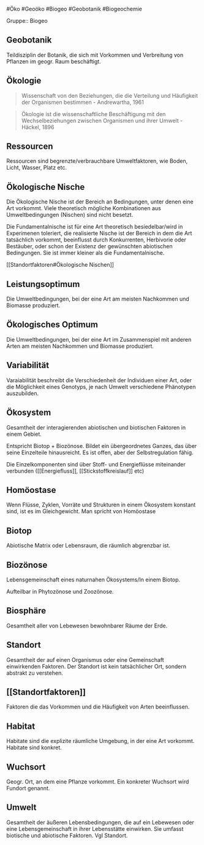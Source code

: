 #Öko #Geoöko #Biogeo #Geobotanik #Biogeochemie

Gruppe:: Biogeo

## Geobotanik

Teildisziplin der Botanik, die sich mit Vorkommen und Verbreitung von Pflanzen im geogr. Raum beschäftigt.

## Ökologie

> Wissenschaft von den Beziehungen, die die Verteilung und Häufigkeit der Organismen bestimmen
\- Andrewartha, 1961

> Ökologie ist die wissenschaftliche Beschäftigung mit den Wechselbeziehungen zwischen Organismen und ihrer Umwelt
 \- Häckel, 1896

## Ressourcen

Ressourcen sind begrenzte/verbrauchbare Umweltfaktoren, wie Boden, Licht, Wasser, Platz etc.

## Ökologische Nische

Die Ökologische Nische ist der Bereich an Bedingungen, unter denen eine Art vorkommt. Viele theoretisch mögliche Kombinationen aus Umweltbedingungen (Nischen) sind nicht besetzt.

Die Fundamentalnische ist für eine Art theoretisch besiedelbar/wird in Experimenen toleriert, die realisierte Nische ist der Bereich in dem die Art tatsächlich vorkommt, beeinflusst durch Konkurrenten, Herbivorie oder Bestäuber, oder schon der Existenz der gewünschten abiotischen Bedingungen. Sie ist immer kleiner als die Fundamentalnische.

[[Standortfaktoren#Ökologische Nischen]]

## Leistungsoptimum 

Die Umweltbedingungen, bei der eine Art am meisten Nachkommen und Biomasse produziert.

## Ökologisches Optimum

Die Umweltbedingungen, bei der eine Art im Zusammenspiel mit anderen Arten am meisten Nachkommen und Biomasse produziert.

## Variabilität

Varaiabilität beschreibt die Verschiedenheit der Individuen einer Art, oder die Möglichkeit eines Genotyps, je nach Umwelt verschiedene Phänotypen auszubilden. 

## Ökosystem

Gesamtheit der interagierenden abiotischen und biotischen Faktoren in einem Gebiet.

Entspricht Biotop + Biozönose. Bildet ein übergeordnetes Ganzes, das über seine Einzelteile hinausreicht. Es ist offen, aber der Selbstregulation fähig.

Die Einzelkomponenten sind über Stoff- und Energieflüsse miteinander verbunden ([[Energiefluss]], [[Stickstoffkreislauf]] etc)

## Homöostase

Wenn Flüsse, Zyklen, Vorräte und Strukturen in einem Ökosystem konstant sind, ist es im Gleichgewicht. Man spricht von Homöostase

## Biotop

Abiotische Matrix oder Lebensraum, die räumlich abgrenzbar ist.

## Biozönose

Lebensgemeinschaft eines naturnahen Ökosystems/In einem Biotop.

Aufteilbar in Phytozönose und Zoozönose.

## Biosphäre

Gesamtheit aller von Lebewesen bewohnbarer Räume der Erde.

## Standort

Gesamtheit der auf einen Organismus oder eine Gemeinschaft einwirkenden Faktoren. Der Standort ist kein tatsächlicher Ort, sondern abstrakt zu verstehen.

## [[Standortfaktoren]]

Faktoren die das Vorkommen und die Häufigkeit von Arten beeinflussen.

## Habitat

Habitate sind die explizite räumliche Umgebung, in der eine Art vorkommt. Habitate sind konkret.

## Wuchsort

Geogr. Ort, an dem eine Pflanze vorkommt. Ein konkreter Wuchsort wird Fundort genannt.

## Umwelt

Gesamtheit der äußeren Lebensbedingungen, die auf ein Lebewesen oder eine Lebensgemeinschaft in ihrer Lebensstätte einwirken. Sie umfasst biotische und abiotische Faktoren. Vgl Standort.